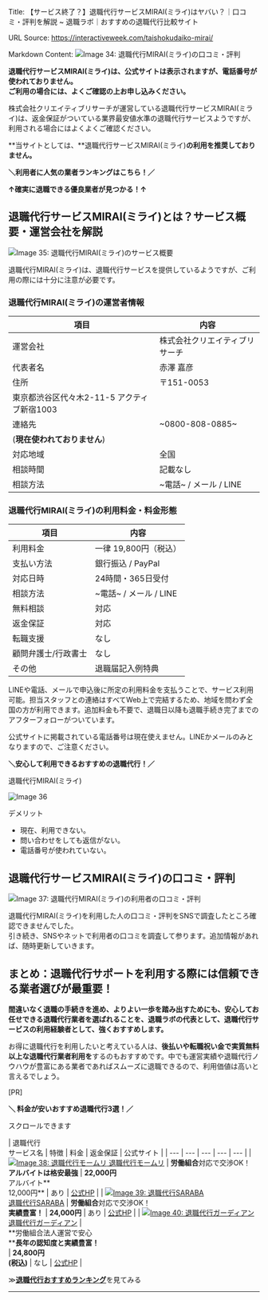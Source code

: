 Title: 【サービス終了？】退職代行サービスMIRAI(ミライ)はヤバい？｜口コミ・評判を解説 ~ 退職ラボ｜おすすめの退職代行比較サイト

URL Source: https://interactiveweek.com/taishokudaiko-mirai/

Markdown Content:
![Image 34: 退職代行MIRAI(ミライ)の口コミ・評判](blob:https://interactiveweek.com/a6ce49e39e843fa443c95440071cb944)

**退職代行サービスMIRAI(ミライ)は、公式サイトは表示されますが、電話番号が使われておりません。  
ご利用の場合には、よくご確認の上お申し込みください。**

株式会社クリエイティブリサーチが運営している退職代行サービスMIRAI(ミライ)は、返金保証がついている業界最安値水準の退職代行サービスようですが、利用される場合にはよくよくご確認ください。

**当サイトとしては、**退職代行サービスMIRAI(ミライ)**の利用を推奨しておりません。**

**＼利用者に人気の業者ランキングはこちら！／**

**↑確実に退職できる優良業者が見つかる！↑**

退職代行サービスMIRAI(ミライ)とは？サービス概要・運営会社を解説
-----------------------------------

![Image 35: 退職代行MIRAI(ミライ)のサービス概要](https://interactiveweek.com/wp-content/uploads/2022/07/taishokudaiko-mirai-002.jpg.webp)

退職代行MIRAI(ミライ)は、退職代行サービスを提供しているようですが、ご利用の際には十分に注意が必要です。

### 退職代行MIRAI(ミライ)の運営者情報

| 項目 | 内容 |
| --- | --- |
| 運営会社 | 株式会社クリエイティブリサーチ |
| 代表者名 | 赤澤 嘉彦 |
| 住所 | 〒151-0053  
東京都渋谷区代々木2-11-5 アクティブ新宿1003 |
| 連絡先 | ~0800-808-0885~  
(**現在使われておりません**) |
| 対応地域 | 全国 |
| 相談時間 | 記載なし |
| 相談方法 | ~電話~ / メール / LINE |

### 退職代行MIRAI(ミライ)の利用料金・料金形態

| 項目 | 内容 |
| --- | --- |
| 利用料金 | 一律 19,800円（税込） |
| 支払い方法 | 銀行振込 / PayPal |
| 対応日時 | 24時間・365日受付 |
| 相談方法 | ~電話~ / メール / LINE |
| 無料相談 | 対応 |
| 返金保証 | 対応 |
| 転職支援 | なし |
| 顧問弁護士/行政書士 | なし |
| その他 | 退職届記入例特典 |

LINEや電話、メールで申込後に所定の利用料金を支払うことで、サービス利用可能。担当スタッフとの連絡はすべてWeb上で完結するため、地域を問わず全国の方が利用できます。追加料金も不要で、退職日以降も退職手続き完了までのアフターフォローがついています。

公式サイトに掲載されている電話番号は現在使えません。LINEかメールのみとなりますので、ご注意ください。

**＼安心して利用できるおすすめの退職代行！／**

退職代行MIRAI(ミライ)

![Image 36](https://interactiveweek.com/wp-content/uploads/2022/07/taishokudaiko-mirai.jpg.webp)

デメリット

*   現在、利用できない。
*   問い合わせをしても返信がない。
*   電話番号が使われていない。

退職代行サービスMIRAI(ミライ)の口コミ・評判
-------------------------

![Image 37: 退職代行MIRAI(ミライ)の利用者の口コミ・評判](https://interactiveweek.com/wp-content/uploads/2022/07/taishokudaiko-mirai-006.jpg.webp)

退職代行MIRAI(ミライ)を利用した人の口コミ・評判をSNSで調査したところ確認できませんでした。  
引き続き、SNSやネットで利用者の口コミを調査して参ります。追加情報があれば、随時更新していきます。

まとめ：退職代行サポートを利用する際には信頼できる業者選びが最重要！
----------------------------------

**間違いなく退職の手続きを進め、よりよい一歩を踏み出すためにも、安心してお任せできる退職代行業者を選ばれることを、退職ラボの代表として、退職代行サービスの利用経験者として、強くおすすめします。**

お得に退職代行を利用したいと考えている人は、**後払いや転職祝い金で実質無料以上な退職代行業者利用を**するのもおすすめです。中でも運営実績や退職代行ノウハウが豊富にある業者であればスムーズに退職できるので、利用価値は高いと言えるでしょう。

\[PR\]

**＼ 料金が安いおすすめ退職代行3選！／**

スクロールできます

| 退職代行  
サービス名 | 特徴 | 料金 | 返金保証 | 公式サイト |
| --- | --- | --- | --- | --- |
| [![Image 38: 退職代行モームリ](https://interactiveweek.com/wp-content/uploads/2022/07/000000056993.jpg.webp) 退職代行モームリ](https://interactiveweek.com/momuri) | **労働組合**対応で交渉OK！  
**アルバイトは格安最強** | ****22,000円****  
アルバイト**  
12,000円** | あり | [公式HP](https://interactiveweek.com/momuri) |
| [![Image 39: 退職代行SARABA](https://interactiveweek.com/wp-content/uploads/2022/04/saraba-rank.webp)](https://interactiveweek.com/saraba)  
[退職代行SARABA](https://interactiveweek.com/saraba) | **労働組合**対応で交渉OK！  
**実績豊富！** | ****24,000円**** | あり | [公式HP](https://interactiveweek.com/saraba) |
| [![Image 40: 退職代行ガーディアン](https://interactiveweek.com/wp-content/uploads/2022/04/guardian.webp)](https://taisyokudaiko.jp/lp1?im=3va)  
[退職代行ガーディアン](https://taisyokudaiko.jp/lp1?im=3va) |   
**労働組合法人運営で安心  
****長年の認知度と実績豊富！**  
 | ****24,800円  
(税込)**** | なし | [公式HP](https://taisyokudaiko.jp/lp1?im=3va) |

≫[**退職代行おすすめランキング**](https://interactiveweek.com/taishokudaiko-osusume-ranking/)を見てみる

* * *
